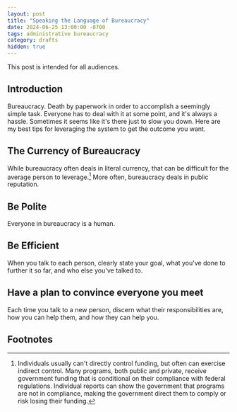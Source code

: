 ```yaml
---
layout: post
title: "Speaking the Language of Bureaucracy"
date: 2024-06-25 13:00:00 -0700
tags: administrative bureaucracy
category: drafts
hidden: true
--- 
```


This post is intended for all audiences. 

## Introduction
Bureaucracy. Death by paperwork in order to accomplish a seemingly simple task. 
Everyone has to deal with it at some point, and it's always a hassle. Sometimes
it seems like it's there just to slow you down. 
Here are my best tips for leveraging the system to get the outcome you want. 

## The Currency of Bureaucracy
While bureaucracy often deals in literal currency, that can be difficult for the
average person to leverage.[^1] More often, bureaucracy deals in public 
reputation. 

## Be Polite 
Everyone in bureaucracy is a human.

## Be Efficient 
When you talk to each person, clearly state your goal, what you've done to
further it so far, and who else you've talked to. 

## Have a plan to convince everyone you meet
Each time you talk to a new person, discern what their responsibilities are, 
how you can help them, and how they can help you. 

## Footnotes
[^1]: Individuals usually can't directly control funding, but often can exercise
indirect control. Many programs, both public and private, receive government 
funding that is conditional on their compliance with federal regulations. 
Individual reports can show the government that programs are not in compliance, 
making the government direct them to comply or risk losing their funding.
